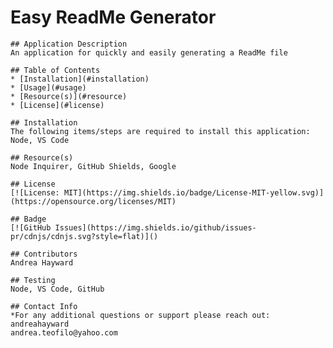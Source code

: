 # Easy ReadMe Generator

    ## Application Description
    An application for quickly and easily generating a ReadMe file

    ## Table of Contents
    * [Installation](#installation)
    * [Usage](#usage)
    * [Resource(s)](#resource)
    * [License](#license)

    ## Installation
    The following items/steps are required to install this application:
    Node, VS Code

    ## Resource(s)
    Node Inquirer, GitHub Shields, Google

    ## License
    [![License: MIT](https://img.shields.io/badge/License-MIT-yellow.svg)](https://opensource.org/licenses/MIT)

    ## Badge
    [![GitHub Issues](https://img.shields.io/github/issues-pr/cdnjs/cdnjs.svg?style=flat)]()

    ## Contributors
    Andrea Hayward

    ## Testing
    Node, VS Code, GitHub

    ## Contact Info
    *For any additional questions or support please reach out:
    andreahayward
    andrea.teofilo@yahoo.com

    
